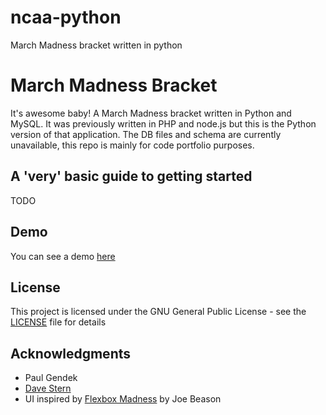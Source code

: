 # ncaa-python
March Madness bracket written in python


# March Madness Bracket

It's awesome baby! A March Madness bracket written in Python and MySQL. It was previously written in PHP and node.js but this is the Python version of that application. The DB files and schema are currently unavailable, this repo is mainly for code portfolio purposes.

## A 'very' basic guide to getting started

TODO

## Demo
You can see a demo [here](http://www.itsawesomebaby.com/demo)

## License

This project is licensed under the GNU General Public License - see the [LICENSE](LICENSE) file for details

## Acknowledgments

* Paul Gendek
* [Dave Stern](https://github.com/davestern)
* UI inspired by [Flexbox Madness](https://codepen.io/jbeason/pen/Wbaedb) by Joe Beason
